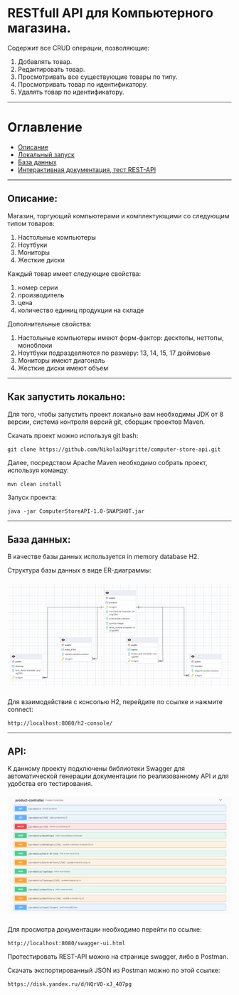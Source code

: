 # RESTfull API для Компьютерного магазина.
Содержит все CRUD операции, позволяющие:
1. Добавлять товар.
2. Редактировать товар.
3. Просмотривать все существующие товары по типу.
4. Просмотривать товар по идентификатору.
5. Удалять товар по идентификатору.

---
# Оглавление
- [Описание](#Описание)
- [Локальный запуск](#Как-запустить-локально)
- [База данных](#База-данных)
- [Интерактивная документация, тест REST-API](#API)

___
## Описание:
Магазин, торгующий компьютерами и комплектующими со следующим типом товаров:
1. Настольные компьютеры
2. Ноутбуки
3. Мониторы
4. Жесткие диски

Каждый товар имеет следующие свойства:
1. номер серии
2. производитель
3. цена
4. количество единиц продукции на складе

Дополнительные свойства:
1. Настольные компьютеры имеют форм-фактор: десктопы, неттопы, моноблоки
2. Ноутбуки подразделяются по размеру: 13, 14, 15, 17 дюймовые
3. Мониторы имеют диагональ
4. Жесткие диски имеют объем

____
## Как запустить локально:

Для того, чтобы запустить проект локально вам необходимы JDK от 8 версии, система контроля версий git, сборщик проектов Maven.

Скачать проект можно используя git bash:

    git clone https://github.com/NikolaiMagritte/computer-store-api.git

Далее, посредством Apache Maven необходимо собрать проект, используя команду:

    mvn clean install

Запуск проекта:

    java -jar ComputerStoreAPI-1.0-SNAPSHOT.jar

____
## База данных:
В качестве базы данных используется in memory database H2.

Структура базы данных в виде ER-диаграммы:
<h2 align="center" style="margin: 0; padding: 0;">

![image](./readme_assets/DB.PNG )</h2>

Для взаимодействия с консолью H2, перейдите по ссылке и нажмите connect:

    http://localhost:8080/h2-console/
____
## API:
К данному проекту подключены библиотеки Swagger для автоматической генерации документации по реализованному API и для удобства его тестирования.
<h2 align="center" style="margin: 0; padding: 0;">

![image](./readme_assets/swagger.PNG )</h2>

Для просмотра документации необходимо перейти по ссылке:

    http://localhost:8080/swagger-ui.html

Протестировать REST-API можно на странице swagger, либо в Postman.

Скачать экспортированный JSON из Postman можно по этой ссылке:

    https://disk.yandex.ru/d/HQrVO-xJ_407pg
